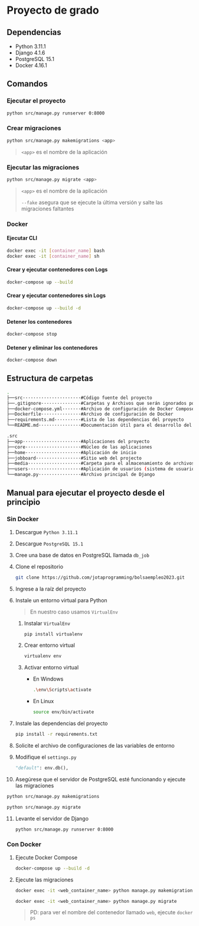 # Proyecto de grado

## Dependencias

- Python 3.11.1
- Django 4.1.6
- PostgreSQL 15.1
- Docker 4.16.1
<!-- - Redis 7.0.8 -->

## Comandos

### Ejecutar el proyecto

```bash
python src/manage.py runserver 0:8000
```

### Crear migraciones

```bash
python src/manage.py makemigrations <app>
```

> `<app>` es el nombre de la aplicación

### Ejecutar las migraciones

```bash
python src/manage.py migrate <app>
```

> `<app>` es el nombre de la aplicación
>
> `--fake` asegura que se ejecute la última versión y salte las migraciones faltantes

### Docker

#### Ejecutar CLI

```bash
docker exec -it [container_name] bash
docker exec -it [container_name] sh
```

#### Crear y ejecutar contenedores con Logs

```bash
docker-compose up --build
```

#### Crear y ejecutar contenedores sin Logs

```bash
docker-compose up --build -d
```

#### Detener los contenedores

```bash
docker-compose stop
```

#### Detener y eliminar los contenedores

```bash
docker-compose down
```

## Estructura de carpetas

```bash
.
├──src······················#Código fuente del proyecto
├──.gitignore···············#Carpetas y Archivos que serán ignorados por GIT
├──docker-compose.yml·······#Archivo de configuración de Docker Compose
├──Dockerfile···············#Archivo de configuración de Docker
├──requirements.md··········#Lista de las dependencias del proyecto
└──README.md················#Documentación útil para el desarrollo del proyecto
```

```bash
.src 
├──app······················#Aplicaciones del proyecto
├──core·····················#Núcleo de las aplicaciones
├──home·····················#Aplicación de inicio
├──jobboard·················#Sitio web del projecto
├──media····················#Carpeta para el almacenamiento de archivos multimedia
├──users····················#Aplicación de usuarios (sistema de usuarios)
└──manage.py················#Archivo principal de Django
```

## Manual para ejecutar el proyecto desde el principio

### Sin Docker

1. Descargue `Python 3.11.1`
2. Descargue `PostgreSQL 15.1`
3. Cree una base de datos en PostgreSQL llamada `db_job`
4. Clone el repositorio

   ```bash
   git clone https://github.com/jotaprogramming/bolsaempleo2023.git
   ```

5. Ingrese a la raíz del proyecto
6. Instale un entorno virtual para Python

   > En nuestro caso usamos `VirtualEnv`

   1. Instalar `VirtualEnv`

      ```bash
      pip install virtualenv
      ```

   2. Crear entorno virtual

      ```bash
      virtualenv env
      ```

   3. Activar entorno virtual
      - En Windows

        ```bash
        .\env\Scripts\activate
        ```

      - En Linux

        ```bash
        source env/bin/activate
        ```

7. Instale las dependencias del proyecto

   ```bash
   pip install -r requirements.txt
   ```

8. Solicite el archivo de configuraciones de las variables de entorno

9. Modifique el `settings.py`

   ```python
   "default": env.db(),
   ```

10. Asegúrese que el servidor de PostgreSQL esté funcionando y ejecute las migraciones

   ```bash
   python src/manage.py makemigrations
   ```

   ```bash
   python src/manage.py migrate
   ```

11. Levante el servidor de Django

    ```bash
    python src/manage.py runserver 0:8000
    ```

### Con Docker

1. Ejecute Docker Compose

   ```bash
   docker-compose up --build -d
   ```

2. Ejecute las migraciones

   ```bash
   docker exec -it <web_container_name> python manage.py makemigrations
   ```

   ```bash
   docker exec -it <web_container_name> python manage.py migrate
   ```

   > PD: para ver el nombre del contenedor llamado `web`, ejecute `docker ps`
